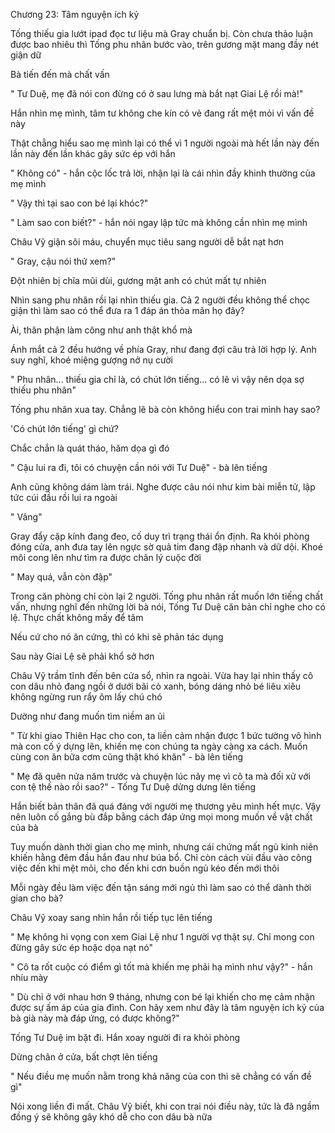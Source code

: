 




Chương 23: Tâm nguyện ích kỷ


Tống thiếu gia lướt ipad đọc tư liệu mà Gray chuẩn bị. Còn chưa thảo luận được bao nhiêu thì Tống phu nhân bước vào, trên gương mặt mang đầy nét giận dữ

Bà tiến đến mà chất vấn

" Tư Duệ, mẹ đã nói con đừng có ở sau lưng mà bắt nạt Giai Lệ rồi mà!"

Hắn nhìn mẹ mình, tâm tư không che kín có vẻ đang rất mệt mỏi vì vấn đề này

Thật chẳng hiểu sao mẹ mình lại có thể vì 1 người ngoài mà hết lần này đến lần này đến lần khác gây sức ép với hắn

" Không có" - hắn cộc lốc trả lời, nhận lại là cái nhìn đầy khinh thường của mẹ mình

" Vậy thì tại sao con bé lại khóc?"

" Làm sao con biết?" - hắn nói ngay lập tức mà không cần nhìn mẹ mình

Châu Vỹ giận sôi máu, chuyển mục tiêu sang người dễ bắt nạt hơn

" Gray, cậu nói thử xem?"

Đột nhiên bị chĩa mũi dùi, gương mặt anh có chút mất tự nhiên

Nhìn sang phu nhân rồi lại nhìn thiếu gia. Cả 2 người đều không thể chọc giận thì làm sao có thể đưa ra 1 đáp án thỏa mãn họ đây?

Ài, thân phận làm công như anh thật khổ mà


Ánh mắt cả 2 đều hướng về phía Gray, như đang đợi câu trả lời hợp lý. Anh suy nghĩ, khoé miệng gượng nở nụ cười

" Phu nhân... thiếu gia chỉ là, có chút lớn tiếng... có lẽ vì vậy nên dọa sợ thiếu phu nhân"

Tống phu nhân xua tay. Chẳng lẽ bà còn không hiểu con trai mình hay sao?

'Có chút lớn tiếng' gì chứ?

Chắc chắn là quát tháo, hăm dọa gì đó

" Cậu lui ra đi, tôi có chuyện cần nói với Tư Duệ" - bà lên tiếng

Anh cũng không dám làm trái. Nghe được câu nói như kim bài miễn tử, lập tức cúi đầu rồi lui ra ngoài

" Vâng"

Gray đẩy cặp kính đang đeo, cố duy trì trạng thái ổn định. Ra khỏi phòng đóng cửa, anh đưa tay lên ngực sờ quả tim đang đập nhanh và dữ dội. Khoé môi cong lên như tìm ra được chân lý cuộc đời

" May quá, vẫn còn đập"

Trong căn phòng chỉ còn lại 2 người. Tống phu nhân rất muốn lớn tiếng chất vấn, nhưng nghĩ đến những lời bà nói, Tống Tư Duệ căn bản chỉ nghe cho có lệ. Thực chất không mấy để tâm

Nếu cứ cho nó ăn cứng, thì có khi sẽ phản tác dụng

Sau này Giai Lệ sẽ phải khổ sở hơn

Châu Vỹ trầm tĩnh đến bên cửa sổ, nhìn ra ngoài. Vừa hay lại nhìn thấy cô con dâu nhỏ đang ngồi ở dưới bãi cỏ xanh, bóng dáng nhỏ bé liêu xiêu không ngừng run rẩy ôm lấy chú chó

Dường như đang muốn tìm niềm an ủi

" Từ khi giao Thiên Hạc cho con, ta liền cảm nhận được 1 bức tường vô hình mà con cố ý dựng lên, khiến mẹ con chúng ta ngày càng xa cách. Muốn cùng con ăn bữa cơm cũng thật khó khăn" - bà lên tiếng

" Mẹ đã quên nửa năm trước và chuyện lúc nãy mẹ vì cô ta mà đối xử với con tệ thế nào rồi sao?" - Tống Tư Duệ dửng dưng lên tiếng

Hắn biết bản thân đã quá đáng với người mẹ thương yêu mình hết mực. Vậy nên luôn cố gắng bù đắp bằng cách đáp ứng mọi mong muốn về vật chất của bà

Tuy muốn dành thời gian cho mẹ mình, nhưng cái chứng mất ngủ kinh niên khiến hằng đêm đầu hắn đau như búa bổ. Chỉ còn cách vùi đầu vào công việc đến khi mệt mỏi, cho đến khi cơn buồn ngủ kéo đến mới thôi

Mỗi ngày đều làm việc đến tận sáng mới ngủ thì làm sao có thể dành thời gian cho bà?

Châu Vỹ xoay sang nhìn hắn rồi tiếp tục lên tiếng

" Mẹ không hi vọng con xem Giai Lệ như 1 người vợ thật sự. Chỉ mong con đừng gây sức ép hoặc dọa nạt nó"

" Cô ta rốt cuộc có điểm gì tốt mà khiến mẹ phải hạ mình như vậy?" - hắn nhíu mày

" Dù chỉ ở với nhau hơn 9 tháng, nhưng con bé lại khiến cho mẹ cảm nhận được sự ấm áp của gia đình. Con hãy xem như đây là tâm nguyện ích kỷ của bà già này mà đáp ứng, có được không?"

Tống Tư Duệ im bặt đi. Hắn xoay người đi ra khỏi phòng

Dừng chân ở cửa, bất chợt lên tiếng

" Nếu điều mẹ muốn nằm trong khả năng của con thì sẽ chẳng có vấn đề gì"

Nói xong liền đi mất. Châu Vỹ biết, khi con trai nói điều này, tức là đã ngầm đồng ý sẽ không gây khó dễ cho con dâu bà nữa




